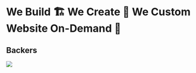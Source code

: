 # We Build 🏗️ We Create 🌈 We Custom Website On-Demand 🚧

## Backers
<a href="https://opencollective.com/nest" target="_blank"><img src="https://opencollective.com/codteamvn/backers.svg?width=1000"></a>
